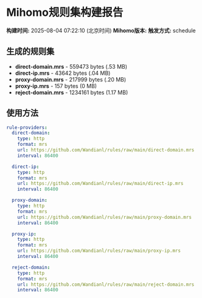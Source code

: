 # Mihomo规则集构建报告

**构建时间:** 2025-08-04 07:22:10 (北京时间)
**Mihomo版本:** 
**触发方式:** schedule

## 生成的规则集

- **direct-domain.mrs** - 559473 bytes (.53 MB)
- **direct-ip.mrs** - 43642 bytes (.04 MB)
- **proxy-domain.mrs** - 217999 bytes (.20 MB)
- **proxy-ip.mrs** - 157 bytes (0 MB)
- **reject-domain.mrs** - 1234161 bytes (1.17 MB)

## 使用方法

```yaml
rule-providers:
  direct-domain:
    type: http
    format: mrs
    url: https://github.com/Wandianl/rules/raw/main/direct-domain.mrs
    interval: 86400

  direct-ip:
    type: http
    format: mrs
    url: https://github.com/Wandianl/rules/raw/main/direct-ip.mrs
    interval: 86400

  proxy-domain:
    type: http
    format: mrs
    url: https://github.com/Wandianl/rules/raw/main/proxy-domain.mrs
    interval: 86400

  proxy-ip:
    type: http
    format: mrs
    url: https://github.com/Wandianl/rules/raw/main/proxy-ip.mrs
    interval: 86400

  reject-domain:
    type: http
    format: mrs
    url: https://github.com/Wandianl/rules/raw/main/reject-domain.mrs
    interval: 86400

```
